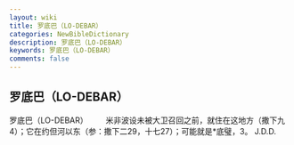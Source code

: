 ```yaml
---
layout: wiki
title: 罗底巴（LO-DEBAR）
categories: NewBibleDictionary
description: 罗底巴（LO-DEBAR）
keywords: 罗底巴（LO-DEBAR）
comments: false
---
```


## 罗底巴（LO-DEBAR）



罗底巴（LO-DEBAR）
　　米非波设未被大卫召回之前，就住在这地方（撒下九4）；它在约但河以东（参：撒下二29，十七27）；可能就是*底璧，3。
J.D.D.




